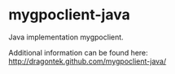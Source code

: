 mygpoclient-java
================

Java implementation mygpoclient.

Additional information can be found here:
http://dragontek.github.com/mygpoclient-java/


